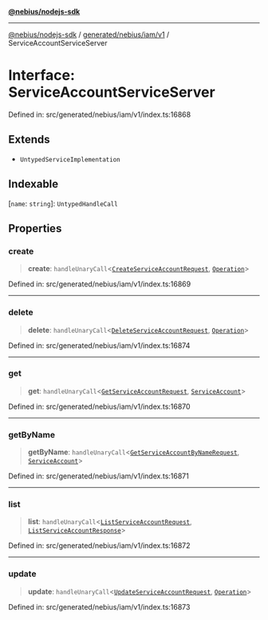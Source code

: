 [**@nebius/nodejs-sdk**](../../../../../README.md)

---

[@nebius/nodejs-sdk](../../../../../README.md) / [generated/nebius/iam/v1](../README.md) / ServiceAccountServiceServer

# Interface: ServiceAccountServiceServer

Defined in: src/generated/nebius/iam/v1/index.ts:16868

## Extends

- `UntypedServiceImplementation`

## Indexable

\[`name`: `string`\]: `UntypedHandleCall`

## Properties

### create

> **create**: `handleUnaryCall`\<[`CreateServiceAccountRequest`](CreateServiceAccountRequest.md), [`Operation`](../../../common/v1/interfaces/Operation.md)\>

Defined in: src/generated/nebius/iam/v1/index.ts:16869

---

### delete

> **delete**: `handleUnaryCall`\<[`DeleteServiceAccountRequest`](DeleteServiceAccountRequest.md), [`Operation`](../../../common/v1/interfaces/Operation.md)\>

Defined in: src/generated/nebius/iam/v1/index.ts:16874

---

### get

> **get**: `handleUnaryCall`\<[`GetServiceAccountRequest`](GetServiceAccountRequest.md), [`ServiceAccount`](ServiceAccount.md)\>

Defined in: src/generated/nebius/iam/v1/index.ts:16870

---

### getByName

> **getByName**: `handleUnaryCall`\<[`GetServiceAccountByNameRequest`](GetServiceAccountByNameRequest.md), [`ServiceAccount`](ServiceAccount.md)\>

Defined in: src/generated/nebius/iam/v1/index.ts:16871

---

### list

> **list**: `handleUnaryCall`\<[`ListServiceAccountRequest`](ListServiceAccountRequest.md), [`ListServiceAccountResponse`](ListServiceAccountResponse.md)\>

Defined in: src/generated/nebius/iam/v1/index.ts:16872

---

### update

> **update**: `handleUnaryCall`\<[`UpdateServiceAccountRequest`](UpdateServiceAccountRequest.md), [`Operation`](../../../common/v1/interfaces/Operation.md)\>

Defined in: src/generated/nebius/iam/v1/index.ts:16873
